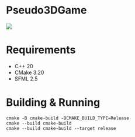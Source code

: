 # Pseudo3DGame

<p>
    <img src="docs/scene1.png" width="auto"/>
</p>

# Requirements
* C++ 20
* CMake 3.20
* SFML 2.5

# Building & Running
```
cmake -B cmake-build -DCMAKE_BUILD_TYPE=Release
cmake --build cmake-build
cmake --build cmake-build --target release
```
